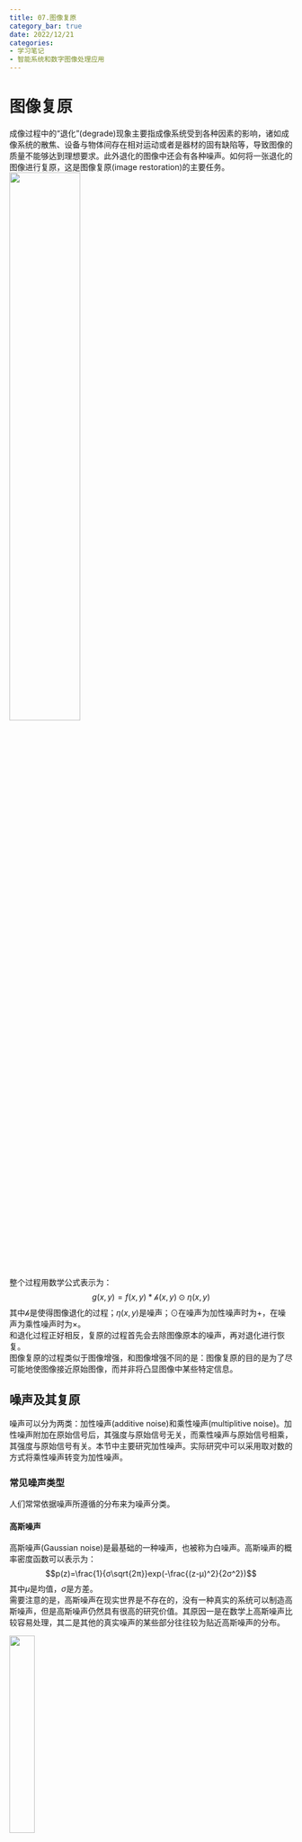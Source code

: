 ```yaml
---
title: 07.图像复原
category_bar: true
date: 2022/12/21
categories: 
- 学习笔记
- 智能系统和数字图像处理应用
---
```

# 图像复原
成像过程中的“退化”(degrade)现象主要指成像系统受到各种因素的影响，诸如成像系统的散焦、设备与物体间存在相对运动或者是器材的固有缺陷等，导致图像的质量不能够达到理想要求。此外退化的图像中还会有各种噪声。如何将一张退化的图像进行复原，这是图像复原(image restoration)的主要任务。  
<img src= https://cdn.jsdelivr.net/gh/l61012345/Pic/img/20221221192158.png width=50%>  

整个过程用数学公式表示为：  
$$g(x,y)=f(x,y)*\mathcal{h}(x,y)⊙η(x,y)$$
其中$\mathcal{h}$是使得图像退化的过程；$η(x,y)$是噪声；$⊙$在噪声为加性噪声时为$+$，在噪声为乘性噪声时为$×$。  
和退化过程正好相反，复原的过程首先会去除图像原本的噪声，再对退化进行恢复。  
图像复原的过程类似于图像增强，和图像增强不同的是：图像复原的目的是为了尽可能地使图像接近原始图像，而并非将凸显图像中某些特定信息。  

## 噪声及其复原
噪声可以分为两类：加性噪声(additive noise)和乘性噪声(multiplitive noise)。加性噪声附加在原始信号后，其强度与原始信号无关，而乘性噪声与原始信号相乘，其强度与原始信号有关。本节中主要研究加性噪声。实际研究中可以采用取对数的方式将乘性噪声转变为加性噪声。  

### 常见噪声类型
人们常常依据噪声所遵循的分布来为噪声分类。  

#### 高斯噪声
高斯噪声(Gaussian noise)是最基础的一种噪声，也被称为白噪声。高斯噪声的概率密度函数可以表示为：  
$$p(z)=\frac{1}{σ\sqrt{2π}}exp(-\frac{(z-μ)^2}{2σ^2})$$
其中$μ$是均值，$σ$是方差。  
需要注意的是，高斯噪声在现实世界是不存在的，没有一种真实的系统可以制造高斯噪声，但是高斯噪声仍然具有很高的研究价值。其原因一是在数学上高斯噪声比较容易处理，其二是其他的真实噪声的某些部分往往较为贴近高斯噪声的分布。  

<img src= https://cdn.jsdelivr.net/gh/l61012345/Pic/img/20221221193639.png width=30%>

#### 瑞利噪声
瑞利噪声(Rayleigh noise)是一种真实存在的噪声，它主要存在于核磁共振图像和水下摄影图像中，其概率密度分布不对称。  
其概率密度函数为：  
$$p(z)=\begin{cases}
    \frac{2}{b}(z-a)exp(-\frac{(z-a)^2}{b}),z ≥a\\
    0,z<a
\end{cases}$$

<img src= https://cdn.jsdelivr.net/gh/l61012345/Pic/img/20221221194015.png width=30%>  

#### 椒盐噪声
椒盐噪声(salt and pepper noise)也称为脉冲噪声，是图像中经常见到的一种噪声，它是一种随机出现的白点或者黑点，可能是亮的区域有黑色像素或是在暗的区域有白色像素（或是两者皆有）。椒盐噪声的成因可能是影像讯号受到突如其来的强烈干扰而产生、类比数位转换器或位元传输错误等。例如失效的感应器导致像素值为最小值，饱和的感应器导致像素值为最大值。  
椒盐噪声会随机地将某些特定的像素值改变为另外一些像素值，其概率密度公式表示为：  
$$p(z)=\begin{cases}p_p,z=0\\1-p_s-p_p,0<z<L\\p_s,z=L\end{cases}$$

<img src= https://cdn.jsdelivr.net/gh/l61012345/Pic/img/20221221194243.png width=30%>  

此外还有其他的常见噪声，比如伽马噪声和指数噪声，它们的概率分布及统计特性已经在课程《可靠性工程》中有过介绍，故在此省略。  
<img src= https://cdn.jsdelivr.net/gh/l61012345/Pic/img/20221221194327.png width=50%>  

### 噪声估计
下面来研究不同类型的噪声对图像的影响，下图显示了六种噪声（高斯噪声、瑞利噪声、伽马噪声、指数噪声、均匀噪声、椒盐噪声）对于同一张只包含三个像素值的图像在亮度直方图上的影响。  

<img src= https://cdn.jsdelivr.net/gh/l61012345/Pic/img/20221222131600.png width=50%>  
<img src= https://cdn.jsdelivr.net/gh/l61012345/Pic/img/20221222132119.png width=50%>  

观察上图可以发现，原图直方图的每一个冲激被延拓为以其为统计中心对应的噪声包络。  可以总结：**噪声对图像的的影响是将图像上每个像素对应的分布延拓到相邻的像素值，这个延拓的包络形状为该噪声概率密度分布函数**。  
因此，**通过观察图像对应直方图上像素值的包络可以判断出图像噪声的类型**。  

实际的图像包含的色彩/灰度相较于上面的例子中的原图更多，这种情况下，通常是截取图像中看起来颜色均匀的一部分，再通过分析其直方图的包络形状估计图像的噪声类型。  
<img src= https://cdn.jsdelivr.net/gh/l61012345/Pic/img/20221222161854.png width=70%>  

有一些噪声的概率分布函数较为近似，比如瑞利噪声和高斯噪声，这种情况下则使用两种概率模型对直方图的包络线进行拟合，再比较两者拟合结果的均方差，选择均方差较低的拟合方案。  

#### 噪声去除
噪声估计的目的是为了根据图像的噪声类型选择合适的滤波器以及滤波器合适的参数去除噪声（比如：高斯噪声-高斯滤波器，椒盐噪声-中值滤波器）。  
因此整个噪声去除的流程为：  
1. 估计噪声
2. 根据噪声选择合适的滤波器和滤波器类型
3. 噪声过滤

如果去除噪声后的照片$\hat{f}(x,y)$和原图（原图只添加了噪声）的差距仍然很大，那么可能的原因有两点：  
- 噪声估计过程中错误地估计的噪声的类型和噪声参数。  
- 使用了错误的滤波方法。  

## 退化及其复原
### 常见退化方式
#### 高斯模糊
高斯模糊即高斯滤波。虽然高斯模糊不存在于真实世界，但是许多真实的模糊可以被近似地看做高斯模糊进行处理。  

#### 运动模糊
运动模糊(motion blurring)是由于在相机曝光时间中被摄物体与相机发生相对运动而造成的模糊。运动模糊可以理解为多张被摄物体照片在曝光时间$T$上的时域叠加，每张被叠加的照片上被摄物体都有一小段位移。  
<img src= https://cdn.jsdelivr.net/gh/l61012345/Pic/img/20221222153634.png width=70%>  

运动模糊后的照片$g(x,y)$可以用数学表示为：  
$$g(x,y)=∫_0^Tf(x-x(t),y-y(t))dt$$

### 逆滤波
复原退化的其中一种方法是逆滤波(inverse filtering)。它的基本思路如下：  
经过除噪后的图像可以表示为：  
$$g(x,y)=f(x,y)*\mathcal{h}(x,y)$$
在频域中，卷积将变为乘法，更易于处理，因此对等式两边同时使用傅里叶变换：  
$$G(u,v)=F(u,v)*\mathcal{H}(u,v)$$
那么原图的频域表示为：  
$$F(u,v)=\frac{G(u,v)}{\mathcal{H}(u,v)}$$
因此，倘若能够正确估计退化函数$\mathcal{H}(u,v)$或者$h(x,y)$，那么图像就可以通过与退化函数相除，再进行傅里叶反变换被正确复原。  
逆滤波的难点是如何估计退化函数$\mathcal{H}$，通常情况是根据经验预测图像所经受的退化类型，但是也有可能原始图像本身就是一张退化图像，这种情况下退化函数难以被估计。  

### 维纳滤波
维纳滤波(Wiener filtering)是另一种复原退化的方法。其基本思想是将原图和复原图的均方差表达式最小化，并求出此时复原图像的值。  
原图和复原图的均方差表示为：  
$$MSE=E[(\hat{f}-f)^2]$$
根据期望的式子将其展开，并使用傅里叶变换转到频域，最后求导，得到$MSE$在频域上最小的复原图表达式为：   
$$\hat{F}(u,v)=G(u,v)\frac{\mathcal{H}^*(u,v)}{\mathcal{H}^2(u,v)+\frac{P_η}{P_f}}$$
其中$\mathcal{H}^*(u,v)$是$\mathcal{H}(u,v)$的共轭函数；$P_η$和$P_f$分别对应噪声$η$和原图$f$的功率谱密度，可以由维纳-辛钦定理计算得到。不过实际处理问题时由于$\frac{P_η}{P_f}$是一个常数，简记为$K$，通常不会计算这两者的功率谱密度，而是尝试如下式子：  
$$\hat{F}(u,v)=G(u,v)\frac{\mathcal{H}^*(u,v)}{\mathcal{H}^2(u,v)+K}$$
$$\hat{f}(x,y)=F^{-1}[\hat{F}(u,v)]$$
为$K$设置一个范围，然后不断地尝试不同的$K$值，观察$\hat{f}(x,y)$的清晰程度来复原图片。  
下图展示了使用逆滤波法(下图第二列左图)和维纳滤波（下图第二列右图）分别复原的具有高斯模糊的图像：  
<img src= https://cdn.jsdelivr.net/gh/l61012345/Pic/img/20221222155341.png width=50%>  

下图展示了使用逆滤波法(下图第二列)和维纳滤波（下图第三列）分别复原的具有运动模糊的图像：  
<img src= https://cdn.jsdelivr.net/gh/l61012345/Pic/img/20221222155054.png width=50%>  

可以发现维纳滤波的效果要比逆滤波法更好，同时倘若可以对图像进行降噪处理(上图第二行和第三行)，那么两种滤波方法的效果都会得到提升。  
